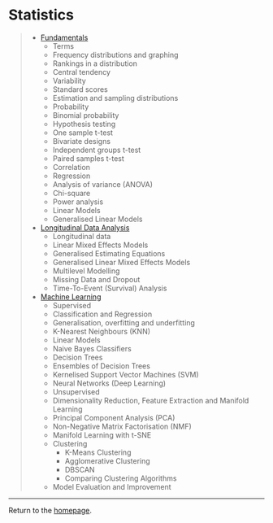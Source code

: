 # Statistics

> - [Fundamentals](fundamentals/fundamentals.md)
>   - Terms
>   - Frequency distributions and graphing
>   - Rankings in a distribution
>   - Central tendency
>   - Variability
>   - Standard scores
>   - Estimation and sampling distributions
>   - Probability
>   - Binomial probability
>   - Hypothesis testing
>   - One sample t-test
>   - Bivariate designs
>   - Independent groups t-test
>   - Paired samples t-test
>   - Correlation
>   - Regression
>   - Analysis of variance (ANOVA)
>   - Chi-square 
>   - Power analysis
>   - Linear Models
>   - Generalised Linear Models
> - [Longitudinal Data Analysis](longitudinal-data-analysis/longitudinal-data-analysis.md)
>   - Longitudinal data
>   - Linear Mixed Effects Models
>   - Generalised Estimating Equations
>   - Generalised Linear Mixed Effects Models
>   - Multilevel Modelling
>   - Missing Data and Dropout
>   - Time-To-Event (Survival) Analysis
> - [Machine Learning](machine-learning.md)
>   - Supervised
> 	- Classification and Regression
> 	- Generalisation, overfitting and underfitting
> 	- K-Nearest Neighbours (KNN)
> 	- Linear Models
> 	- Naive Bayes Classifiers
> 	- Decision Trees
> 	- Ensembles of Decision Trees
> 	- Kernelised Support Vector Machines (SVM)
> 	- Neural Networks (Deep Learning)
>   - Unsupervised
> 	- Dimensionality Reduction, Feature Extraction and Manifold Learning
> 	- Principal Component Analysis (PCA)
> 	- Non-Negative Matrix Factorisation (NMF)
> 	- Manifold Learning with t-SNE
> 	- Clustering
> 	  - K-Means Clustering
> 	  - Agglomerative Clustering
> 	  - DBSCAN
> 	  - Comparing Clustering Algorithms
>   - Model Evaluation and Improvement

---
Return to the [homepage](../../index.md).